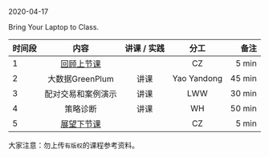 2020-04-17

Bring Your Laptop to Class. 


|  时间段  |  内容    |   讲课 / 实践   |  分工  |  备注   |
| :---     |    :----:    |   :----:    |    :----:    |       ---: |
|    1     | [回顾上节课](../WW8/WW8-Plan.md)     |     |     CZ     |    5  min  |
|    2     |  大数据GreenPlum |  讲课   |    Yao Yandong     |   45 min    |
|    3     |  配对交易和案例演示     |  讲课  |      LWW        |  30 min |
|    4     |  策略诊断     |  讲课  |     WH       |   50 min    |
|    5     | [展望下节课](../../Weeks/WW10/WW10-Plan.md)     |     |  CZ  |  5 min  |



大家注意：勿上传``有版权``的课程参考资料。
